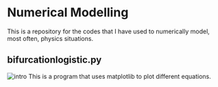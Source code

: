 # Numerical Modelling
This is a repository for the codes that I have used to numerically model, most often, physics situations.

## bifurcationlogistic.py
![intro](https://github.com/stangeqwq/NumericalModelling/images/logistic.png)
This is a program that uses matplotlib to plot different equations. 
